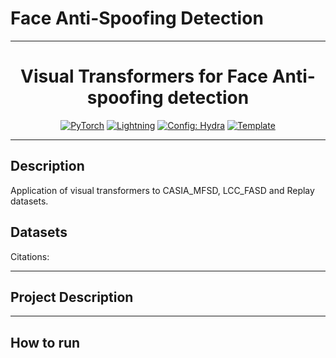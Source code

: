# Face Anti-Spoofing Detection

______________________________________________________________________

<div align="center">

# Visual Transformers for Face Anti-spoofing detection <br>

<a href="https://pytorch.org/get-started/locally/"><img alt="PyTorch" src="https://img.shields.io/badge/PyTorch-ee4c2c?logo=pytorch&logoColor=white"></a>
<a href="https://pytorchlightning.ai/"><img alt="Lightning" src="https://img.shields.io/badge/-Lightning-792ee5?logo=pytorchlightning&logoColor=white"></a>
<a href="https://hydra.cc/"><img alt="Config: Hydra" src="https://img.shields.io/badge/Config-Hydra-89b8cd"></a>
<a href="https://github.com/ashleve/lightning-hydra-template"><img alt="Template" src="https://img.shields.io/badge/-Lightning--Hydra--Template-017F2F?style=flat&logo=github&labelColor=gray"></a><br>

<!-- [![Paper](http://img.shields.io/badge/paper-arxiv.1001.2234-B31B1B.svg)](https://www.nature.com/articles/nature14539) -->

</div>

______________________________________________________________________

## Description

Application of visual transformers to CASIA_MFSD, LCC_FASD and Replay datasets.

## Datasets

<div align="justify">

</div>

<div align="justify">
Citations:
</div>

______________________________________________________________________

## Project Description

<div align="justify">

</div>

______________________________________________________________________

## How to run
